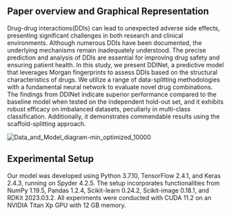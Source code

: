 ## Paper overview and Graphical Representation
Drug-drug interactions(DDIs) can lead to unexpected adverse side effects, presenting significant challenges in both research and clinical environments. Although numerous DDIs have been documented, the underlying mechanisms remain inadequately understood. The precise prediction and analysis of DDIs are essential for improving drug safety and ensuring patient health. In this study, we present DDINet, a predictive model that leverages Morgan fingerprints to assess DDIs based on the structural characteristics of drugs. We utilize a range of data-splitting methodologies with a fundamental neural network to evaluate novel drug combinations. The findings from DDINet indicate superior performance compared to the baseline model when tested on the independent hold-out set, and it exhibits robust efficacy on imbalanced datasets, peculiarly in multi-class classification. Additionally, it demonstrates commendable results using the scaffold-splitting approach.

![Data_and_Model_diagram-min_optimized_10000](https://github.com/user-attachments/assets/28dcfe9a-3a26-4443-b175-9457162a0b25)


## Experimental Setup
Our model was developed using Python 3.7.10, TensorFlow 2.4.1, and Keras 2.4.3, running on Spyder 4.2.5. The setup incorporates functionalities from NumPy 1.19.5, Pandas 1.2.4, Scikit-learn 0.24.2, Scikit-image 0.18.1, and RDKit 2023.03.2. All experiments were conducted with CUDA 11.2 on an NVIDIA Titan Xp GPU with 12 GB memory.
